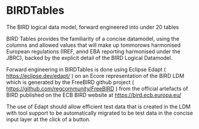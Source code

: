 # BIRDTables
The BIRD logical data model, forward engineered into under 20 tables

BIRD Tables provides the familiarity of a concise datamodel, using the columns and allowed values that will make up tommorows harmonised European regulations (IREF, annd EBA reporting harmonised under the JBRC), backed by the explicit  detail of the BIRD Logical Datamodel.

Forward engineering in BIRDTables is done using Eclipse Edapt ( https://eclipse.dev/edapt/ ) on an Ecore representation of the BIRD LDM which is generated by the FreeBIRD github project ( https://github.com/regcommunity/FreeBIRD ) from the official artefacts of BIRD published on the ECB BIRD website at https://bird.ecb.europa.eu/

The use of Edapt should  allow efficient test data that is  created in the LDM with tool support to be automatically migrated to be test data in the concise input layer at the click of a button.






